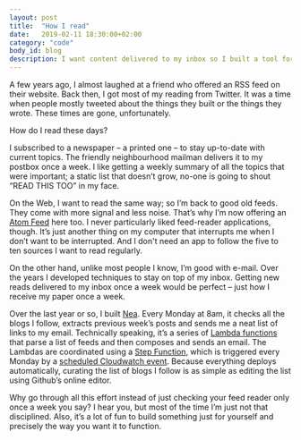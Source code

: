 ```yaml
---
layout: post
title:  "How I read"
date:   2019-02-11 18:30:00+02:00
category: "code"
body_id: blog
description: I want content delivered to my inbox so I built a tool for it
---
```


A few years ago, I almost laughed at a friend who offered an RSS feed on their website. Back then, I got most of my reading from Twitter. It was a time when people mostly tweeted about the things they built or the things they wrote. These times are gone, unfortunately. 

How do I read these days?

I subscribed to a newspaper – a printed one – to stay up-to-date with current topics. The friendly neighbourhood mailman delivers it to my postbox once a week. I like getting a weekly summary of all the topics that were important; a static list that doesn’t grow, no-one is going to shout “READ THIS TOO” in my face. 

On the Web, I want to read the same way; so I’m back to good old feeds. They come with more signal and less noise. That’s why I’m now offering an [Atom Feed](/atom.xml) here too. I never particularly liked feed-reader applications, though. It’s just another thing on my computer that interrupts me when I don’t want to be interrupted. And I don't need an app to follow the five to ten sources I want to read regularly.

On the other hand, unlike most people I know, I’m good with e-mail. Over the years I developed techniques to stay on top of my inbox. Getting new reads delivered to my inbox once a week would be perfect – just how I receive my paper once a week. 

Over the last year or so, I built [Nea](https://github.com/oliverroick/nea). Every Monday at 8am, it checks all the blogs I follow, extracts previous week’s posts and sends me a neat list of links to my email. Technically speaking, it’s a series of [Lambda functions](https://aws.amazon.com/de/lambda/) that parse a list of feeds and then composes and sends an email. The Lambdas are coordinated using a [Step Function](https://aws.amazon.com/step-functions/), which is triggered every Monday by a [scheduled Cloudwatch event](https://docs.aws.amazon.com/AmazonCloudWatch/latest/events/ScheduledEvents.html). Because everything deploys automatically, curating the list of blogs I follow is as simple as editing the list using Github’s online editor. 

Why go through all this effort instead of just checking your feed reader only once a week you say? I hear you, but most of the time I’m just not that disciplined. Also, it’s a lot of fun to build something just for yourself and precisely the way you want it to function.
